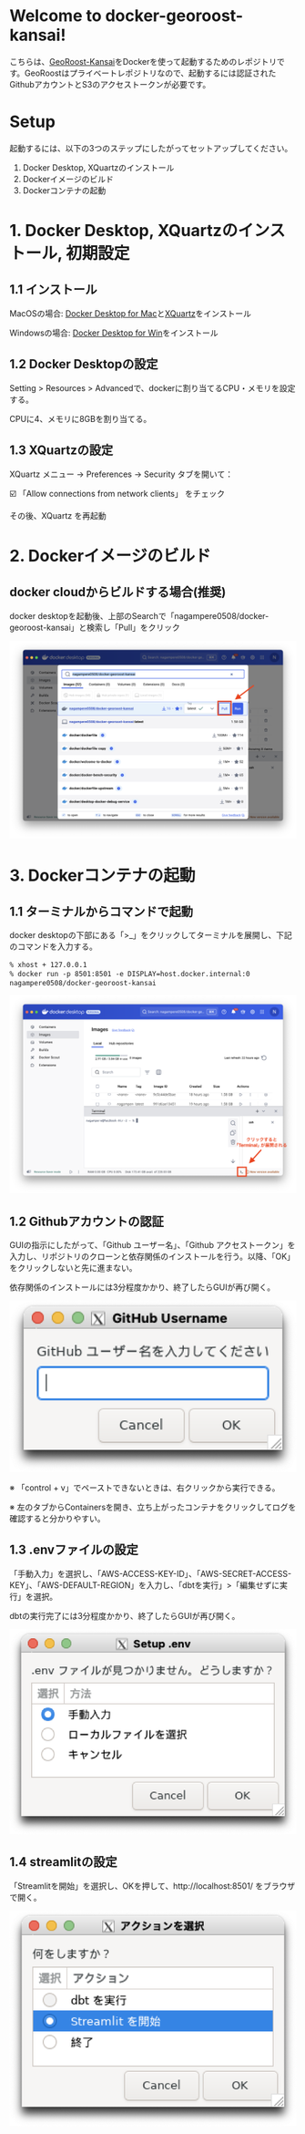 # Welcome to docker-georoost-kansai!

こちらは、[GeoRoost-Kansai](https://github.com/nagampere/georoost-kansai)をDockerを使って起動するためのレポジトリです。GeoRoostはプライベートレポジトリなので、起動するには認証されたGithubアカウントとS3のアクセストークンが必要です。


# Setup

起動するには、以下の3つのステップにしたがってセットアップしてください。

1. Docker Desktop, XQuartzのインストール
2. Dockerイメージのビルド
3. Dockerコンテナの起動


# 1. Docker Desktop, XQuartzのインストール, 初期設定

## 1.1 インストール

MacOSの場合: [Docker Desktop for Mac](https://www.docker.com/products/docker-desktop/)と[XQuartz](https://www.xquartz.org/)をインストール

Windowsの場合: [Docker Desktop for Win](https://www.docker.com/products/docker-desktop/)をインストール

## 1.2 Docker Desktopの設定

Setting > Resources > Advancedで、dockerに割り当てるCPU・メモリを設定する。

CPUに4、メモリに8GBを割り当てる。

## 1.3 XQuartzの設定

XQuartz メニュー → Preferences → Security タブを開いて：

☑️ 「Allow connections from network clients」 をチェック

その後、XQuartz を再起動

# 2. Dockerイメージのビルド

## docker cloudからビルドする場合(推奨)

docker desktopを起動後、上部のSearchで「nagampere0508/docker-georoost-kansai」と検索し「Pull」をクリック

![Image 1](images/pic_docker_desktop_1.png)

# 3. Dockerコンテナの起動

## 1.1 ターミナルからコマンドで起動

docker desktopの下部にある「>_」をクリックしてターミナルを展開し、下記のコマンドを入力する。

```{bash}
% xhost + 127.0.0.1
% docker run -p 8501:8501 -e DISPLAY=host.docker.internal:0 nagampere0508/docker-georoost-kansai
```
![Image 2](images/pic_docker_desktop_2.png)

## 1.2 Githubアカウントの認証

GUIの指示にしたがって、「Github ユーザー名」、「Github アクセストークン」を入力し、リポジトリのクローンと依存関係のインストールを行う。以降、「OK」をクリックしないと先に進まない。

依存関係のインストールには3分程度かかり、終了したらGUIが再び開く。

![Image 3](images/pic_GUI_1.png)

※ 「control + v」でペーストできないときは、右クリックから実行できる。

※ 左のタブからContainersを開き、立ち上がったコンテナをクリックしてログを確認すると分かりやすい。

## 1.3 .envファイルの設定

「手動入力」を選択し、「AWS-ACCESS-KEY-ID」、「AWS-SECRET-ACCESS-KEY」、「AWS-DEFAULT-REGION」を入力し、「dbtを実行」>「編集せずに実行」を選択。

dbtの実行完了には3分程度かかり、終了したらGUIが再び開く。

![Image 4](images/pic_GUI_2.png)

##  1.4 streamlitの設定

「Streamlitを開始」を選択し、OKを押して、http://localhost:8501/ をブラウザで開く。

![Image 5](images/pic_GUI_3.png)